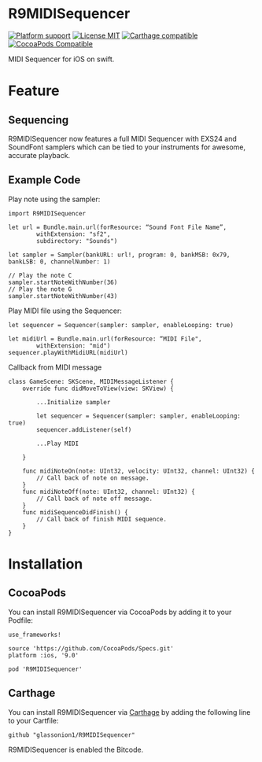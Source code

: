 # R9MIDISequencer

[![Platform support](https://img.shields.io/badge/platform-ios-lightgrey.svg?style=flat-square)](https://github.com/glassonion1/R9MIDISequencer/blob/master/LICENSE.md)
[![License MIT](https://img.shields.io/badge/license-MIT-blue.svg?style=flat-square)](https://github.com/glassonion1/R9MIDISequencer/blob/master/LICENSE.md)
[![Carthage compatible](https://img.shields.io/badge/Carthage-compatible-4BC51D.svg?style=flat)](https://github.com/Carthage/Carthage)
[![CocoaPods Compatible](https://img.shields.io/cocoapods/v/ReSwift.svg?style=flat-square)](https://cocoapods.org/pods/R9MIDISequencer)

MIDI Sequencer for iOS on swift.

# Feature

## Sequencing

R9MIDISequencer now features a full MIDI Sequencer with EXS24 and SoundFont samplers which can be tied to your instruments for awesome, accurate playback.

## Example Code

Play note using the sampler:

```
import R9MIDISequencer

let url = Bundle.main.url(forResource: “Sound Font File Name”,
        withExtension: "sf2",
        subdirectory: "Sounds")
        
let sampler = Sampler(bankURL: url!, program: 0, bankMSB: 0x79, bankLSB: 0, channelNumber: 1)

// Play the note C
sampler.startNoteWithNumber(36)
// Play the note G
sampler.startNoteWithNumber(43)
```

Play MIDI file using the Sequencer:

```
let sequencer = Sequencer(sampler: sampler, enableLooping: true)

let midiUrl = Bundle.main.url(forResource: “MIDI File",
        withExtension: "mid")
sequencer.playWithMidiURL(midiUrl)
```

Callback from MIDI message

```
class GameScene: SKScene, MIDIMessageListener {
    override func didMoveToView(view: SKView) {
        
        ...Initialize sampler
        
        let sequencer = Sequencer(sampler: sampler, enableLooping: true)
        sequencer.addListener(self)
        
        ...Play MIDI
        
    }
    
    func midiNoteOn(note: UInt32, velocity: UInt32, channel: UInt32) {
        // Call back of note on message.
    }
    func midiNoteOff(note: UInt32, channel: UInt32) {
        // Call back of note off message.
    }
    func midiSequenceDidFinish() {
        // Call back of finish MIDI sequence.
    }
}
```

# Installation

## CocoaPods

You can install R9MIDISequencer via CocoaPods by adding it to your Podfile:

```
use_frameworks!

source 'https://github.com/CocoaPods/Specs.git'
platform :ios, '9.0'

pod 'R9MIDISequencer'
```

## Carthage

You can install R9MIDISequencer via [Carthage](https://github.com/Carthage/Carthage) by adding the following line to your Cartfile:

```
github "glassonion1/R9MIDISequencer"
```

R9MIDISequencer is enabled the Bitcode.
